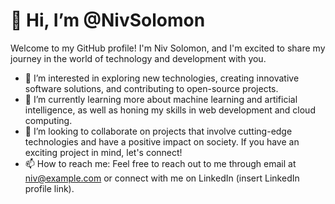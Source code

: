 # 👋 Hi, I’m @NivSolomon

Welcome to my GitHub profile! I'm Niv Solomon, and I'm excited to share my journey in the world of technology and development with you.

- 👀 I’m interested in exploring new technologies, creating innovative software solutions, and contributing to open-source projects.
- 🌱 I’m currently learning more about machine learning and artificial intelligence, as well as honing my skills in web development and cloud computing.
- 💞️ I’m looking to collaborate on projects that involve cutting-edge technologies and have a positive impact on society. If you have an exciting project in mind, let's connect!
- 📫 How to reach me: Feel free to reach out to me through email at niv@example.com or connect with me on LinkedIn (insert LinkedIn profile link).

<!---
NivSolomon/NivSolomon is a ✨ special ✨ repository because its `README.md` (this file) appears on your GitHub profile.
You can click the Preview link to take a look at your changes.
--->
